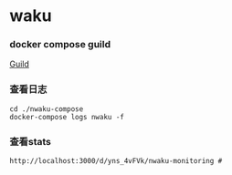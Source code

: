 # waku
### docker compose guild
[Guild](https://docs.waku.org/guides/nwaku/run-docker-compose)
### 查看日志
```
cd ./nwaku-compose
docker-compose logs nwaku -f
```
### 查看stats
```
http://localhost:3000/d/yns_4vFVk/nwaku-monitoring #
```
